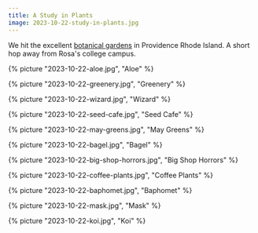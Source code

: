 ```yaml
---
title: A Study in Plants
image: 2023-10-22-study-in-plants.jpg
---
```


We hit the excellent
[botanical gardens](https://www.providenceri.gov/botanical/about-the-botanical-center/)
in Providence Rhode Island. A short hop away from Rosa's college campus.

<!--more-->

{% picture "2023-10-22-aloe.jpg", "Aloe" %}

{% picture "2023-10-22-greenery.jpg", "Greenery" %}

{% picture "2023-10-22-wizard.jpg", "Wizard" %}

{% picture "2023-10-22-seed-cafe.jpg", "Seed Cafe" %}

{% picture "2023-10-22-may-greens.jpg", "May Greens" %}

{% picture "2023-10-22-bagel.jpg", "Bagel" %}

{% picture "2023-10-22-big-shop-horrors.jpg", "Big Shop Horrors" %}

{% picture "2023-10-22-coffee-plants.jpg", "Coffee Plants" %}

{% picture "2023-10-22-baphomet.jpg", "Baphomet" %}

{% picture "2023-10-22-mask.jpg", "Mask" %}

{% picture "2023-10-22-koi.jpg", "Koi" %}
